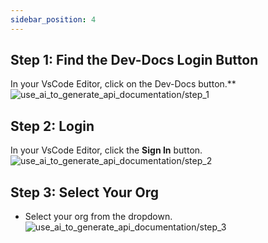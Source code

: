 ```yaml
---
sidebar_position: 4
---
```


## Step 1: Find the Dev-Docs Login Button

In your VsCode Editor, click on the Dev-Docs button.**
![use_ai_to_generate_api_documentation/step_1](/img/use_ai_to_generate_api_documentation/step_1.png)

## Step 2: Login
In your VsCode Editor, click the **Sign In** button.
![use_ai_to_generate_api_documentation/step_2](/img/use_ai_to_generate_api_documentation/step_2.png)

## Step 3: Select Your Org

- Select your org from the dropdown.
![use_ai_to_generate_api_documentation/step_3](/img/use_ai_to_generate_api_documentation/step_3.png)